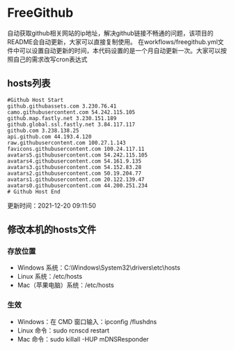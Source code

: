 # FreeGithub
自动获取github相关网站的ip地址，解决github链接不畅通的问题，该项目的README会自动更新，大家可以直接复制使用。
在workflows/freegithub.yml文件中可以设置自动更新的时间，本代码设置的是一个月自动更新一次。大家可以按照自己的需求改写cron表达式

## hosts列表
```base
#Github Host Start
github.githubassets.com 3.230.76.41
camo.githubusercontent.com 54.242.115.105
github.map.fastly.net 3.230.151.189
github.global.ssl.fastly.net 3.84.117.117
github.com 3.238.138.25
api.github.com 44.193.4.120
raw.githubusercontent.com 100.27.1.143
favicons.githubusercontent.com 100.24.117.11
avatars5.githubusercontent.com 54.242.115.105
avatars4.githubusercontent.com 54.161.9.135
avatars3.githubusercontent.com 54.152.83.28
avatars2.githubusercontent.com 50.19.204.77
avatars1.githubusercontent.com 20.122.139.47
avatars0.githubusercontent.com 44.200.251.234
# Github Host End
```

更新时间：2021-12-20 09:11:50

## 修改本机的hosts文件
### 存放位置
* Windows 系统：C:\Windows\System32\drivers\etc\hosts
* Linux 系统：/etc/hosts
* Mac（苹果电脑）系统：/etc/hosts

### 生效
* Windows：在 CMD 窗口输入：ipconfig /flushdns
* Linux 命令：sudo rcnscd restart
* Mac 命令：sudo killall -HUP mDNSResponder